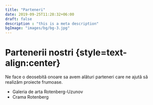 ```yaml
---
title: "Parteneri"
date: 2019-09-25T11:28:32+06:00
draft: false
description : "this is a meta description"
bgImage: "images/bg/bg-3.jpg"
---
```


# Partenerii nostri {style=text-align:center}
Ne face o deosebită onoare sa avem alături parteneri care ne ajută să realizăm proiecte frumoase.

* Galeria de arta Rotenberg-Uzunov
* Crama Rotenberg
